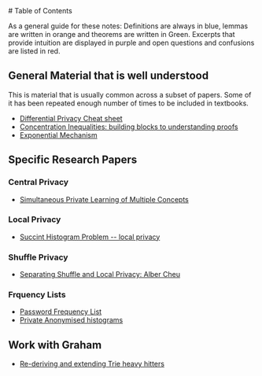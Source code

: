<div class=container>
# Table of Contents

As a general guide for these notes: Definitions are always in blue,
lemmas are written in orange and theorems are written in
Green. Excerpts that provide intuition are displayed in purple and
open questions and confusions are listed in red.

## General Material that is well understood

This is material that is usually common across a subset of
papers. Some of it has been repeated enough number of times to be
included in textbooks.

* [Differential Privacy Cheat sheet](Definitions/)
* [Concentration Inequalities: building blocks to understanding proofs](ConcentrationInequalities/)
* [Exponential Mechanism](ExponentialMechanism/)

## Specific Research Papers

### Central Privacy

* [Simultaneous Private Learning of Multiple Concepts](LearningMultiConcepts/)

### Local Privacy 

* [Succint Histogram Problem -- local privacy](SuccintHist-Bassily/index.html)

### Shuffle Privacy 
* [Separating Shuffle and Local Privacy: Alber Cheu](ShufflePrivacy/index.html)

### Frquency Lists 
* [Password Frequency List]()
* [Private Anonymised histograms]()

## Work with Graham

* [Re-deriving and extending Trie heavy hitters]()

<div class=container>
